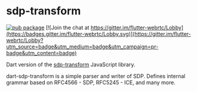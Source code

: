 # sdp-transform
[![pub package](https://img.shields.io/pub/v/sdp_transform.svg)](https://pub.dartlang.org/packages/sdp_transform) [![Join the chat at https://gitter.im/flutter-webrtc/Lobby](https://badges.gitter.im/flutter-webrtc/Lobby.svg)](https://gitter.im/flutter-webrtc/Lobby?utm_source=badge&utm_medium=badge&utm_campaign=pr-badge&utm_content=badge)

Dart version of the [sdp-transform](https://github.com/clux/sdp-transform) JavaScript library.

dart-sdp-transform is a simple parser and writer of SDP. Defines internal grammar based on RFC4566 - SDP, RFC5245 - ICE, and many more.
